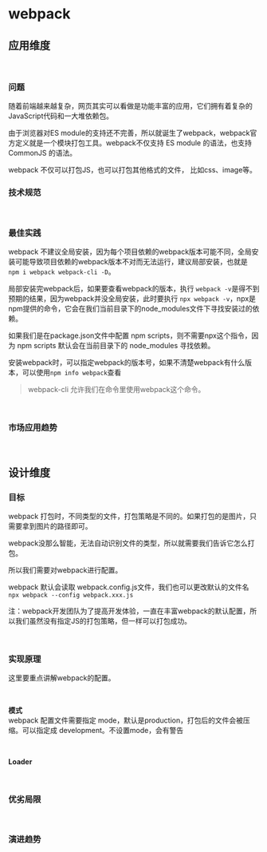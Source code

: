 
# webpack

## 应用维度

<br/>

### 问题
随着前端越来越复杂，网页其实可以看做是功能丰富的应用，它们拥有着复杂的JavaScript代码和一大堆依赖包。

由于浏览器对ES module的支持还不完善，所以就诞生了webpack，webpack官方定义就是一个模块打包工具。webpack不仅支持 ES module 的语法，也支持 CommonJS 的语法。

webpack 不仅可以打包JS，也可以打包其他格式的文件， 比如css、image等。
<br/>

### 技术规范


<br/>

### 最佳实践
webpack 不建议全局安装，因为每个项目依赖的webpack版本可能不同，全局安装可能导致项目依赖的webpack版本不对而无法运行，建议局部安装，也就是 `npm i webpack webpack-cli -D`。

局部安装完webpack后，如果要查看webpack的版本，执行 `webpack -v`是得不到预期的结果，因为webpack并没全局安装，此时要执行 `npx webpack -v`，npx是npm提供的命令，它会在我们当前目录下的node_modules文件下寻找安装过的依赖。

如果我们是在package.json文件中配置 npm scripts，则不需要npx这个指令，因为 npm scripts 默认会在当前目录下的 node_modules 寻找依赖。

安装webpack时，可以指定webpack的版本号，如果不清楚webpack有什么版本，可以使用`npm info webpack`查看

> webpack-cli 允许我们在命令里使用webpack这个命令。
<br/>

### 市场应用趋势


<br/>

## 设计维度

### 目标
webpack 打包时，不同类型的文件，打包策略是不同的。如果打包的是图片，只需要拿到图片的路径即可。

webpack没那么智能，无法自动识别文件的类型，所以就需要我们告诉它怎么打包。

所以我们需要对webpack进行配置。

webpack 默认会读取 webpack.config.js文件，我们也可以更改默认的文件名`npx webpack --config webpack.xxx.js`

注：webpack开发团队为了提高开发体验，一直在丰富webpack的默认配置，所以我们虽然没有指定JS的打包策略，但一样可以打包成功。

<br/>

### 实现原理
这里要重点讲解webpack的配置。


<br/>

**模式**
<br/>
webpack 配置文件需要指定 mode，默认是production，打包后的文件会被压缩。可以指定成 development。不设置mode，会有警告


<br/>

**Loader**
<br/>


<br/>


### 优劣局限

<br/>


### 演进趋势